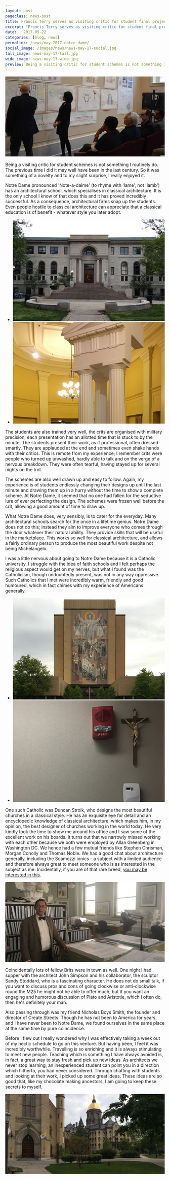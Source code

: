 ```yaml
---
layout: post
pageclass: news-post
title: Francis Terry serves as visiting critic for student final projects at Notre Dame University, Indiana
excerpt: "Francis Terry serves as visiting critic for student final projects at Notre Dame University, Indiana"
date:   2017-05-22
categories: [blog, news]
permalink: /news/may-2017-notre-dame/
social_image: /images/news/news-may-17-social.jpg
tall_image: news-may-17-tall.jpg
wide_image: news-may-17-wide.jpg
preview: Being a visiting critic for student schemes is not something I routinely do. The previous time I did it may well have been in the last century. So it was something of a novelty and to my slight surprise, I really enjoyed it.
---
```


<a class="fancybox" rel="group" href="/images/news/may-2017-notre-dame/nd-news-main.jpg" title="Notre Dame University, Indiana">
	<img src="/images/news/may-2017-notre-dame/thumbs/nd-news-main.jpg" class="featured-image" alt="Notre Dame University, Indiana">
</a>

<p>
	Being a visiting critic for student schemes is not something I routinely do. The previous time I did it may well have been in the last century. So it was something of a novelty and to my slight surprise, I really enjoyed it.
</p><p>
	Notre Dame pronounced 'Note-a-daime' (to rhyme with 'lame', not 'lamb') has an architectural school, which specialises in classical architecture. It is the only school I know of that does this and it has proved incredibly successful.  As a consequence, architectural firms snap up the students. Even people hostile to classical architecture can appreciate that a classical education is of benefit - whatever style you later adopt.
</p>

<ul class="list">
	<li class="half">
		<a class="fancybox" rel="group" href="/images/news/may-2017-notre-dame/nd-news-6.jpg" title="Notre Dame University, Indiana">
			<img src="/images/news/may-2017-notre-dame/thumbs/nd-news-6.jpg" alt="Notre Dame University, Indiana">
		</a>
	</li>
	<li class="half">
		<a class="fancybox" rel="group" href="/images/news/may-2017-notre-dame/nd-news-7.jpg" title="Notre Dame University, Indiana">
			<img src="/images/news/may-2017-notre-dame/thumbs/nd-news-7.jpg" alt="Notre Dame University, Indiana">
		</a>
	</li>
</ul>

<p>
	The students are also trained very well, the crits are organised with military precision, each presentation has an allotted time that is stuck to by the minute. The students present their work, as if professional, often dressed smartly.  They are applauded at the end and sometimes even shake hands with their critics. This is remote from my experience; I remember crits were people who turned up unwashed, hardly able to talk and on the verge of a nervous breakdown.  They were often tearful, having stayed up for several nights on the trot.
</p><p> 
	The schemes are also well drawn up and easy to follow. Again, my experience is of students endlessly changing their designs up until the last minute and drawing them up in a hurry without the time to show a complete scheme. At Notre Dame, it seemed that no one had fallen for the seductive lure of ever perfecting the design. The schemes were frozen well before the crit, allowing a good amount of time to draw up.
</p><p> 
	What Notre Dame does, very sensibly, is to cater for the everyday. Many architectural schools search for the once in a lifetime genius. Notre Dame does not do this; instead they aim to improve everyone who comes through the door whatever their natural ability. They provide skills that will be useful in the marketplace.  This works so well for classical architecture, and allows a fairly ordinary person to produce the most beautiful work despite not being Michelangelo. 
</p><p> 
	I was a little nervous about going to Notre Dame because it is a Catholic university. I struggle with the idea of faith schools and I felt perhaps the religious aspect would get on my nerves, but what I found was the Catholicism, though undoubtedly present, was not in any way oppressive. Such Catholics that I met were incredibly warm, friendly and good humoured, which in fact chimes with my experience of Americans generally.
</p>

<ul class="list">
	<li class="half">
		<a class="fancybox" rel="group" href="/images/news/may-2017-notre-dame/nd-news-2.jpg" title="Notre Dame University, Indiana">
			<img src="/images/news/may-2017-notre-dame/thumbs/nd-news-2.jpg" alt="Notre Dame University, Indiana">
		</a>
	</li>
	<li class="half">
		<a class="fancybox" rel="group" href="/images/news/may-2017-notre-dame/nd-news-4.jpg" title="Notre Dame University, Indiana">
			<img src="/images/news/may-2017-notre-dame/thumbs/nd-news-4.jpg" alt="Notre Dame University, Indiana">
		</a>
	</li>
</ul>

<p>
	One such Catholic was Duncan Stroik, who designs the most beautiful churches in a classical style. He has an exquisite eye for detail and an encyclopedic knowledge of classical architecture, which makes him, in my opinion, the best designer of churches working in the world today. He very kindly took the time to show me around his office and I saw some of the excellent work on his boards. It turns out that we narrowly missed working with each other because we both were employed by Allan Greenberg in Washington DC.  We hence had a few mutual friends like Stephen Chrisman, Morgan Conolly and Thomas Noble. We had a good chat about architecture generally, including the Scamozzi ionics - a subject with a limited audience and therefore always great to meet someone who is as interested in the subject as me. Incidentally, if you are of that rare breed, <a href="/thoughts/how-palladian-were-palladians/" alt="How Palladian Were Palladians">you may be interested in this</a>.
</p>

<a class="fancybox" rel="group" href="/images/news/may-2017-notre-dame/nd-news-5.jpg" title="Notre Dame University, Indiana">
	<img src="/images/news/may-2017-notre-dame/thumbs/nd-news-5.jpg" class="single-image" alt="Notre Dame University, Indiana">
</a>
 
<p>
	Coincidentally lots of fellow Brits were in town as well. One night I had supper with the architect John Simpson and his collaborator, the sculptor Sandy Stoddard, who is a fascinating character. He does not do small talk, if you want to discuss pros and cons of going clockwise or anti-clockwise round the M25 he might not be able to offer much, but if you want an engaging and humorous discussion of Plato and Aristotle, which I often do, then he's definitely your man.
</p><p> 
	Also passing through was my friend Nicholas Boys Smith, the founder and director of Create Streets. Though he has not been to America for years, and I have never been to Notre Dame, we found ourselves in the same place at the same time by pure coincidence. 
</p><p> 
	Before I flew out I really wondered why I was effectively taking a week out of my hectic schedule to go on this venture. But having been, I feel it was incredibly worthwhile. Travelling is so enriching and it is always stimulating to meet new people. Teaching which is something I have always avoided is, in fact, a great way to stay fresh and pick up new ideas. As architects we never stop learning, an inexperienced student can point you in a direction which hitherto, you had never considered. Through chatting with students and looking at their work, I picked up some great ideas. These ideas are so good that, like my chocolate making ancestors, I am going to keep these secrets to myself.
</p>

<a class="fancybox" rel="group" href="/images/news/may-2017-notre-dame/nd-news-8.jpg" title="Notre Dame University, Indiana">
	<img src="/images/news/may-2017-notre-dame/thumbs/nd-news-8.jpg" class="single-image" alt="Notre Dame University, Indiana">
</a>